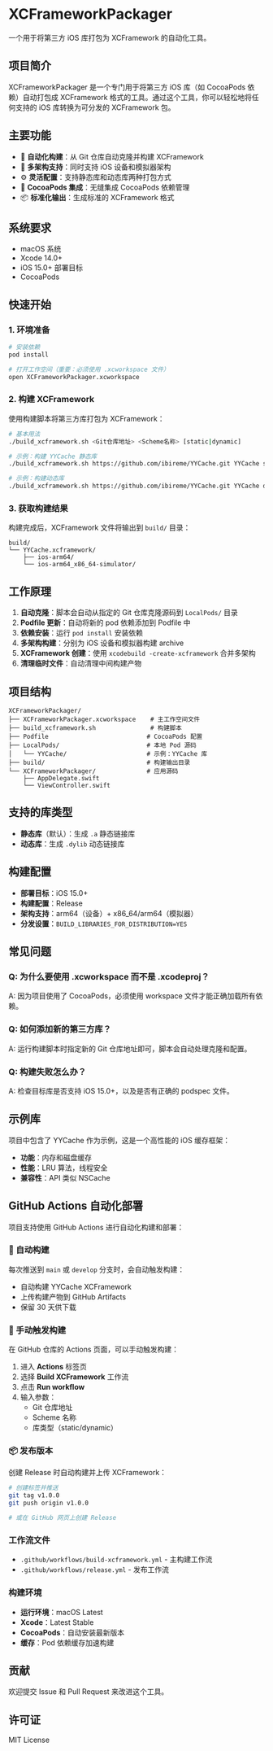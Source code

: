 # XCFrameworkPackager

一个用于将第三方 iOS 库打包为 XCFramework 的自动化工具。

## 项目简介

XCFrameworkPackager 是一个专门用于将第三方 iOS 库（如 CocoaPods 依赖）自动打包成 XCFramework 格式的工具。通过这个工具，你可以轻松地将任何支持的 iOS 库转换为可分发的 XCFramework 包。

## 主要功能

- 🚀 **自动化构建**：从 Git 仓库自动克隆并构建 XCFramework
- 📱 **多架构支持**：同时支持 iOS 设备和模拟器架构
- ⚙️ **灵活配置**：支持静态库和动态库两种打包方式
- 🔧 **CocoaPods 集成**：无缝集成 CocoaPods 依赖管理
- 📦 **标准化输出**：生成标准的 XCFramework 格式

## 系统要求

- macOS 系统
- Xcode 14.0+
- iOS 15.0+ 部署目标
- CocoaPods

## 快速开始

### 1. 环境准备

```bash
# 安装依赖
pod install

# 打开工作空间（重要：必须使用 .xcworkspace 文件）
open XCFrameworkPackager.xcworkspace
```

### 2. 构建 XCFramework

使用构建脚本将第三方库打包为 XCFramework：

```bash
# 基本用法
./build_xcframework.sh <Git仓库地址> <Scheme名称> [static|dynamic]

# 示例：构建 YYCache 静态库
./build_xcframework.sh https://github.com/ibireme/YYCache.git YYCache static

# 示例：构建动态库
./build_xcframework.sh https://github.com/ibireme/YYCache.git YYCache dynamic
```

### 3. 获取构建结果

构建完成后，XCFramework 文件将输出到 `build/` 目录：

```
build/
└── YYCache.xcframework/
    ├── ios-arm64/
    └── ios-arm64_x86_64-simulator/
```

## 工作原理

1. **自动克隆**：脚本会自动从指定的 Git 仓库克隆源码到 `LocalPods/` 目录
2. **Podfile 更新**：自动将新的 pod 依赖添加到 Podfile 中
3. **依赖安装**：运行 `pod install` 安装依赖
4. **多架构构建**：分别为 iOS 设备和模拟器构建 archive
5. **XCFramework 创建**：使用 `xcodebuild -create-xcframework` 合并多架构
6. **清理临时文件**：自动清理中间构建产物

## 项目结构

```
XCFrameworkPackager/
├── XCFrameworkPackager.xcworkspace    # 主工作空间文件
├── build_xcframework.sh               # 构建脚本
├── Podfile                           # CocoaPods 配置
├── LocalPods/                        # 本地 Pod 源码
│   └── YYCache/                      # 示例：YYCache 库
├── build/                            # 构建输出目录
└── XCFrameworkPackager/              # 应用源码
    ├── AppDelegate.swift
    └── ViewController.swift
```

## 支持的库类型

- **静态库**（默认）：生成 `.a` 静态链接库
- **动态库**：生成 `.dylib` 动态链接库

## 构建配置

- **部署目标**：iOS 15.0+
- **构建配置**：Release
- **架构支持**：arm64（设备）+ x86_64/arm64（模拟器）
- **分发设置**：`BUILD_LIBRARIES_FOR_DISTRIBUTION=YES`

## 常见问题

### Q: 为什么要使用 .xcworkspace 而不是 .xcodeproj？
A: 因为项目使用了 CocoaPods，必须使用 workspace 文件才能正确加载所有依赖。

### Q: 如何添加新的第三方库？
A: 运行构建脚本时指定新的 Git 仓库地址即可，脚本会自动处理克隆和配置。

### Q: 构建失败怎么办？
A: 检查目标库是否支持 iOS 15.0+，以及是否有正确的 podspec 文件。

## 示例库

项目中包含了 YYCache 作为示例，这是一个高性能的 iOS 缓存框架：

- **功能**：内存和磁盘缓存
- **性能**：LRU 算法，线程安全
- **兼容性**：API 类似 NSCache

## GitHub Actions 自动化部署

项目支持使用 GitHub Actions 进行自动化构建和部署：

### 🚀 自动构建

每次推送到 `main` 或 `develop` 分支时，会自动触发构建：

- 自动构建 YYCache XCFramework
- 上传构建产物到 GitHub Artifacts
- 保留 30 天供下载

### 🎯 手动触发构建

在 GitHub 仓库的 Actions 页面，可以手动触发构建：

1. 进入 **Actions** 标签页
2. 选择 **Build XCFramework** 工作流
3. 点击 **Run workflow**
4. 输入参数：
   - Git 仓库地址
   - Scheme 名称
   - 库类型（static/dynamic）

### 📦 发布版本

创建 Release 时自动构建并上传 XCFramework：

```bash
# 创建标签并推送
git tag v1.0.0
git push origin v1.0.0

# 或在 GitHub 网页上创建 Release
```

### 工作流文件

- `.github/workflows/build-xcframework.yml` - 主构建工作流
- `.github/workflows/release.yml` - 发布工作流

### 构建环境

- **运行环境**：macOS Latest
- **Xcode**：Latest Stable
- **CocoaPods**：自动安装最新版本
- **缓存**：Pod 依赖缓存加速构建

## 贡献

欢迎提交 Issue 和 Pull Request 来改进这个工具。

## 许可证

MIT License